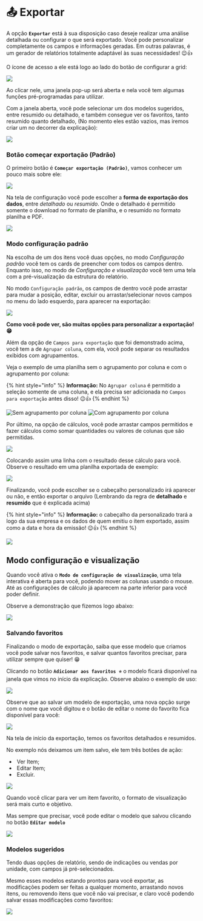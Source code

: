 # 📤 Exportar

A opção **`Exportar`** está à sua disposição caso deseje realizar uma análise detalhada ou configurar o que será exportado. Você pode personalizar completamente os campos e informações geradas. Em outras palavras, é um gerador de relatórios totalmente adaptável às suas necessidades! 😉👍

O ícone de acesso a ele está logo ao lado do botão de configurar a grid:

![](/erp-v2/assets/exportar_aba_vendas.png)

Ao clicar nele, uma janela pop-up será aberta e nela você tem algumas funções pré-programadas para utilizar.

Com a janela aberta, você pode selecionar um dos modelos sugeridos, entre resumido ou detalhado, e também consegue ver os favoritos, tanto resumido quanto detalhado, (No momento eles estão vazios, mas iremos criar um no decorrer da explicação):

![](/erp-v2/assets/exportar_aba_vendas_janela.png)

### Botão começar exportação (Padrão) 

O primeiro botão é **`Começar exportação (Padrão)`**, vamos conhecer um pouco mais sobre ele:

![](/erp-v2/assets/exportar_aba_vendas_janela.gif)

Na tela de configuração você pode escolher a **forma de exportação dos dados**, entre *detalhado* ou *resumido*. Onde o detalhado é permitido somente o download no formato de planilha, e o resumido no formato planilha e PDF.

![](/erp-v2/assets/exportar_aba_vendas_plan_pdf.gif)

### Modo configuração padrão

Na escolha de um dos itens você duas opções, no modo *Configuração padrão* você tem os cards de preencher com todos os campos dentro. Enquanto isso, no modo de *Configuração e visualização* você tem uma tela com a pré-visualização da estrutura do relatório.

No modo `Configuração padrão`, os campos de dentro você pode arrastar para mudar a posição, editar, excluir ou arrastar/selecionar novos campos no menu do lado esquerdo, para aparecer na exportação:

![](/erp-v2/assets/exportar_aba_config_padrao.gif)

**Como você pode ver, são muitas opções para personalizar a exportação! 😁**

Além da opção de `Campos para exportação` que foi demonstrado acima, você tem a de `Agrupar coluna`, com ela, você pode separar os resultados exibidos com agrupamentos.

Veja o exemplo de uma planilha sem o agrupamento por coluna e com o agrupamento por coluna:

{% hint style="info" %}
**Informação:** No `Agrupar coluna` é permitido a seleção somente de uma coluna, e ela precisa ser adicionada no `Campos para exportação` antes disso!  😉👍
{% endhint %}

![Sem agrupamento por coluna](/erp-v2/assets/exportar_aba_plan_padrao.png)
![Com agrupamento por coluna](/erp-v2/assets/exportar_aba_plan_agrupar.png)

Por último, na opção de cálculos, você pode arrastar campos permitidos e fazer cálculos como somar quantidades ou valores de colunas que são permitidas.

![](/erp-v2/assets/exportar_aba_plan_calc.png)

Colocando assim uma linha com o resultado desse cálculo para você. Observe o resultado em uma planilha exportada de exemplo:

![](/erp-v2/assets/exportar_aba_plan_calculo.png)

Finalizando, você pode escolher se o cabeçalho personalizado irá aparecer ou não, e então exportar o arquivo (Lembrando da regra de **detalhado** e **resumido** que é explicada acima)

{% hint style="info" %}
**Informação:** o cabeçalho da personalizado trará a logo da sua empresa e os dados de quem emitiu o item exportado, assim como a data e hora da emissão!  😉👍
{% endhint %}

![](/erp-v2/assets/exportar_aba_calc_exportar.gif)

## Modo configuração e visualização

Quando você ativa o **`Modo de configuração de visualização`**, uma tela interativa é aberta para você, podendo mover as colunas usando o mouse. Até as configurações de cálculo já aparecem na parte inferior  para você poder definir.

Observe a demonstração que fizemos logo abaixo:

![](/erp-v2/assets/exportar_aba_modo_visual.gif)

### Salvando favoritos

Finalizando o modo de exportação, saiba que esse modelo que criamos você pode salvar nos favoritos, e salvar quantos favoritos precisar, para utilizar sempre que quiser! 😁

Clicando no botão **`Adicionar aos favoritos ⭐`** o modelo ficará disponível na janela que vimos no início da explicação. Observe abaixo o exemplo de uso:

![](/erp-v2/assets/exportar_aba_salvar_fav.gif)

Observe que ao salvar um modelo de exportação, uma nova opção surge com o nome que você digitou e o botão de editar o nome do favorito fica disponível para você:

![](/erp-v2/assets/exportar_edit_nome.png)

Na tela de início da exportação, temos os favoritos detalhados e resumidos. 

No exemplo nós deixamos um item salvo, ele tem três botões de ação:

- <img src="/erp-v2/assets/icon_ver_item.png" alt="" data-size="line"> Ver Item;
- <img src="/erp-v2/assets/icon_editar_item.png" alt="" data-size="line"> Editar Item;
- <img src="/erp-v2/assets/icon_excluir.png" alt="" data-size="line"> Excluir.

![](/erp-v2/assets/exportar_favoritos.png)

Quando você clicar para ver um item favorito, o formato de visualização será mais curto e objetivo.

Mas sempre que precisar, você pode editar o modelo que salvou clicando no botão **`Editar modelo`**

![](/erp-v2/assets/exportar_favoritos_editar.png)

### Modelos sugeridos

Tendo duas opções de relatório, sendo de indicações ou vendas por unidade, com campos já pré-selecionados. 

Mesmo esses modelos estando prontos para você exportar, as modificações podem ser feitas a qualquer momento, arrastando novos itens, ou removendo itens que você não vai precisar, e claro você podendo salvar essas modificações como favoritos:

![](/erp-v2/assets/exportar_aba_salvar_fav.gif)